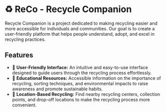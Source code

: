 # :recycle: ReCo - Recycle Companion 

Recycle Companion is a project dedicated to making recycling easier and more accessible for individuals and communities. Our goal is to create a user-friendly platform that helps people understand, adopt, and excel in recycling practices.

## Features
- :seedling: **User-Friendly Interface:** An intuitive and easy-to-use interface designed to guide users through the recycling process effortlessly.
- :closed_book: **Educational Resources:** Accessible information on the importance of recycling, sorting techniques, and environmental impacts to raise awareness and promote sustainable habits.
- :round_pushpin: **Location-Based Recycling:** Find nearby recycling centers, collection points, and drop-off locations to make the recycling process more convenient.
